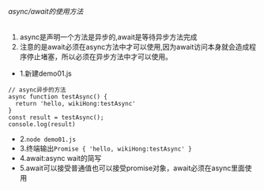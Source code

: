 ###### async/await的使用方法
1. async是声明一个方法是异步的,await是等待异步方法完成
2. 注意的是await必须在async方法中才可以使用,因为await访问本身就会造成程序停止堵塞，所以必须在异步方法中才可以使用。
- 1.新建demo01.js
```
// async异步的方法
async function testAsync() {
  return 'hello, wikiHong:testAsync'
}
const result = testAsync();
console.log(result)
```
- 2.`node demo01.js`
- 3.终端输出`Promise { 'hello, wikiHong:testAsync' }`
- 4.await:async wait的简写
- 5.await可以接受普通值也可以接受promise对象，await必须在async里面使用
